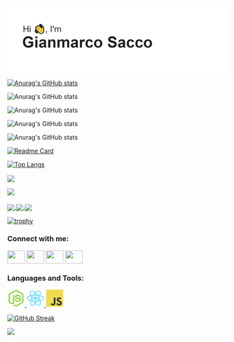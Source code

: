   <!--
**gian89/gian89** is a ✨ _special_ ✨ repository because its `README.md` (this file) appears on your GitHub profile.

Here are some ideas to get you started:

- 🔭 I’m currently working on ...
- 🌱 I’m currently learning ...
- 👯 I’m looking to collaborate on ...
- 🤔 I’m looking for help with ...
- 💬 Ask me about ...
- 📫 How to reach me: ...
- 😄 Pronouns: ...
- ⚡ Fun fact: ...
-->

[![MasterHead](https://github.com/gian89/gian89/blob/main/header.png)](https://github.com/gian89)


[![Anurag's GitHub stats](https://github-readme-stats.vercel.app/api?username=gian89)](https://github.com/anuraghazra/github-readme-stats)

![Anurag's GitHub stats](https://github-readme-stats.vercel.app/api?username=gian89&hide=contribs,prs)

![Anurag's GitHub stats](https://github-readme-stats.vercel.app/api?username=gian89&count_private=true)

![Anurag's GitHub stats](https://github-readme-stats.vercel.app/api?username=gian89&show_icons=true)

![Anurag's GitHub stats](https://github-readme-stats.vercel.app/api?username=gian89&show_icons=true&theme=radical)

[![Readme Card](https://github-readme-stats.vercel.app/api/pin/?username=gian89&repo=NodeJwtAndToDoServer)](https://github.com/anuraghazra/github-readme-stats)

[![Top Langs](https://github-readme-stats.vercel.app/api/top-langs/?username=anuraghazra)](https://github.com/anuraghazra/github-readme-stats)

<a href="https://google.com">
  <img align="center" src="https://github-readme-stats.vercel.app/api/pin/?username=gian89&repo=NodeJwtAndToDoServer" />
</a>

![](https://komarev.com/ghpvc/?username=your-github-username&color=green)

<a href="https://github.com/anuraghazra/convoychat">
  <img align="center" src="https://github-readme-stats.vercel.app/api/pin/?username=gian89&repo=NodeJwtAndToDoServer" />
</a>

<a href="https://google.com">
  <img align="center" src="https://github-readme-stats.vercel.app/api?username=gian89" />
</a>
<a href="https://github.com/anuraghazra/convoychat">
  <img align="center" src="https://github-readme-stats.vercel.app/api?username=gian89" />
</a>

[![trophy](https://github-profile-trophy.vercel.app/?username=gian89)](https://github.com/ryo-ma/github-profile-trophy)

<h3 align="left">Connect with me:</h3>
<p align="left">
<a href="https://www.linkedin.com/in/gianmarco-sacco-2b547512b/" target="blank"><img align="center" src="https://cdn.jsdelivr.net/npm/simple-icons@3.0.1/icons/linkedin.svg" alt="" height="30" width="40" /></a>
<a href="https://www.instagram.com/gianmarcosacco/" target="blank"><img align="center" src="https://cdn.jsdelivr.net/npm/simple-icons@3.0.1/icons/instagram.svg" alt="" height="30" width="40" /></a>
<a href="https://www.youtube.com/channel/UCiufha7jdl3HXMs0b3fGHKQ" target="blank"><img align="center" src="https://cdn.jsdelivr.net/npm/simple-icons@3.0.1/icons/youtube.svg" alt="" height="30" width="40" /></a>
<a href="https://www.facebook.com/gianmarcosacco/" target="blank"><img align="center" src="https://cdn.jsdelivr.net/npm/simple-icons@3.0.1/icons/facebook.svg" alt="" height="30" width="40" /></a>
</p>

<h3 align="left">Languages and Tools:</h3>
<p align="left"> 
  <a href="https://nodejs.dev/" target="_blank"> <img src="https://github.com/devicons/devicon/blob/master/icons/nodejs/nodejs-plain.svg" alt="c" width="40" height="40"/> </a>
  <a href="https://it.reactjs.org/" target="_blank"> <img src="https://github.com/devicons/devicon/blob/master/icons/react/react-original.svg" alt="cplusplus" width="40" height="40"/> 
  </a> <a href="https://www.javascript.com/" target="_blank"> <img src="https://github.com/devicons/devicon/blob/master/icons/javascript/javascript-original.svg" alt="css3" width="40" height="40"/> 
</p>
  
  [![GitHub Streak](https://github-readme-streak-stats.herokuapp.com/?user=gian89)](https://git.io/streak-stats)
  
![](https://komarev.com/ghpvc/?username=gian89&color=green)



